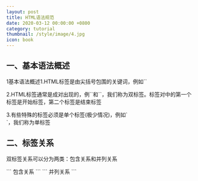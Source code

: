 ```yaml
---
layout: post
title: HTML语法规范
date: 2020-03-12 00:00:00 +0800
category: tutorial
thumbnail: /style/image/4.jpg
icon: book
---
```


## 一、基本语法概述
<p>1基本语法概述1.HTML标签是由尖括号包围的关键词，例如`<html>`</p>
<p>2.HTML标签通常是成对出现的，例`<html>`和`</html>`，我们称为双标签。标签对中的第一个标签是开始标签，第二个标签是结束标签</p>
<p>3.有些特殊的标签必须是单个标签(极少情况)，例如`<br/>`，我们称为单标签</p>

## 二、标签关系
<p>双标签关系可以分为两类：包含关系和并列关系</p>
```
包含关系
<head>
   <title></title>
</head>
```
```
并列关系
<head></head>
<body></body>
```
